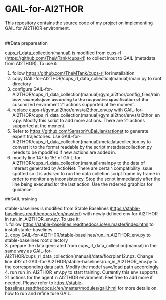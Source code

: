 # GAIL-for-AI2THOR
  This repository contains the source code of my project on implementing GAIL for AI2THOR environment.<br/><br />
  
##Data prepareation

cups_rl_data_collection(manual) is modified from cups-rl (https://github.com/TheMTank/cups-rl) to collect input to GAIL (metadata from AI2THOR). To use it: 
1. follow https://github.com/TheMTank/cups-rl for installaition 
2. copy GAIL-for-AI2THOR/cups_rl_data_collection(manual)/main.py to root directory
3. configure GAIL-for-AI2THOR/cups_rl_data_collection(manual)/gym_ai2thor/config_files/rainbow_example.json according to the respective specification of the cusomized envirnment 21 actions supported at the moment.
4. replace cups-rl/gym_ai2thor/envs/ai2thor_env.py with GAIL-for-AI2THOR/cups_rl_data_collection(manual)/gym_ai2thor/envs/ai2thor_env.py. Modify this script to add more actions. There are 21 actions supported at the moment.
5. Refer to https://github.com/SamsonYuBaiJian/actionet to generate expert trajectories. Use GAIL-for-AI2THOR/cups_rl_data_collection(manual)/metadatacollection.py to convert it to the format readable by the script metadatacollection.py needs to be mpodified if new actions are added in.
6. modify line 147 to 152 of GAIL-for-AI2THOR/cups_rl_data_collection(manual)/main.py to the data of interest generated by ActioNet. There are certain compatibility issue spotted so it is advised to run the data colletion script frame by frame in order to monitor any inconsistency. Stop the script immediately after the line being executed for the last action. Use the rederred graphics for guidance.

##GAIL training

stable-baselines is modified from Stable Baselines (https://stable-baselines.readthedocs.io/en/master/) with newly defined env for AI2THOR in run_in_AI2THOR_env.py. To use it:<br/> 1. follow https://stable-baselines.readthedocs.io/en/master/index.html to install stable-baselines<br/>
2. copy GAIL-for-AI2THOR/stable-baselines/run_in_AI2THOR_env.py to stable-baselines root directory<br/>
3. prepare the data generated from cups_rl_data_collection(manual) in the same way as GAIL-for-AI2THOR/cups_rl_data_collection(manual)/data/floorplan12.npz. Change line 492 of GAIL-for-AI2THOR/stable-baselines/run_in_AI2THOR_env.py to the corresponding data path. Modify the model save/load path accordingly.
4. run run_in_AI2THOR_env.py to start training. Currently this env supports 21 actions for the agent in AI2THOR envirnment. Feel free to add more if needed. Please refer to https://stable-baselines.readthedocs.io/en/master/modules/gail.html for more details on how to run and refine tune GAIL.
 
